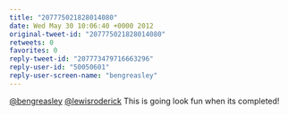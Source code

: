 ```yaml
---
title: "207775021828014080"
date: Wed May 30 10:06:40 +0000 2012
original-tweet-id: "207775021828014080"
retweets: 0
favorites: 0
reply-tweet-id: "207773479716663296"
reply-user-id: "50050601"
reply-user-screen-name: "bengreasley"
---
```

<a href="https://twitter.com/bengreasley">@bengreasley</a> <a href="https://twitter.com/lewisroderick">@lewisroderick</a> This is going look fun when its completed!
